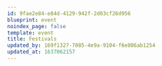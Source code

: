 ```yaml
---
id: 9fae2e84-e84d-4129-942f-2d03cf26d956
blueprint: event
noindex_page: false
template: event
title: Festivals
updated_by: 169f1327-7085-4e9a-9104-f6e806ab1254
updated_at: 1637062157
---
```

